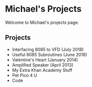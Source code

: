 # Michael's Projects

Welcome to Michael's projects page.

## Projects

* Interfacing 8085 to VFD (July 2018)
* Useful 8085 Subroutines (June 2018)
* Valentine's Heart (January 2014)
* Amplified Speaker (April 2013)
* My Extra Khan Academy Stuff
* Pet Pico 4 U
* Code
